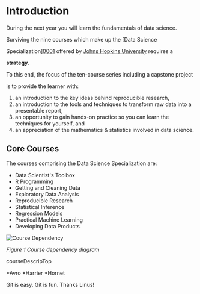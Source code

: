 # Introduction

During the next year you will learn the fundamentals of data science.

Surviving the nine courses which make up the [Data Science

Specialization][0001] offered by [Johns Hopkins University][jhu] requires a

**strategy**.

To this end, the focus of the ten-course series including a capstone project

is to provide the learner with:

1. an introduction to the key ideas behind reproducible research,
2. an introduction to the tools and techniques to transform raw
data into a presentable report,
4. an opportunity to gain hands-on practice so you can learn the
techniques for yourself, and
3. an appreciation of the mathematics & statistics involved in
data science.

## Core Courses

The courses comprising the Data Science Specialization are:

* Data Scientist's Toolbox
* R Programming
* Getting and Cleaning Data
* Exploratory Data Analysis
* Reproducible Research
* Statistical Inference
* Regression Models
* Practical Machine Learning
* Developing Data Products

![Course Dependency](dst_courses.png)

*Figure 1 Course dependency diagram*

[0001]: https://www.coursera.org/specialization/jhudatascience/1?utm_medium=

courseDescripTop

[jhu]: http://www.jhu.edu

*Avro
*Harrier
*Hornet

Git is easy. Git is fun. Thanks Linus!
